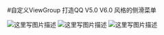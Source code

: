 
#自定义ViewGroup 打造QQ V5.0   V6.0 风格的侧滑菜单

![这里写图片描述](http://img.blog.csdn.net/20160219153709385)
![这里写图片描述](http://img.blog.csdn.net/20160219154431176)
![这里写图片描述](http://img.blog.csdn.net/20160219153302427)
